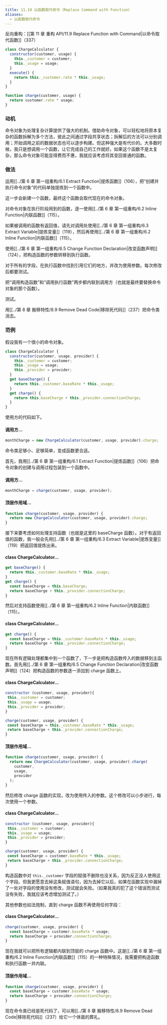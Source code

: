 ```yaml
---
title: 11.10 以函数取代命令（Replace Command with Function）
aliases:
  - 以函数取代命令
---
```


反向重构：[[第 11 章 重构 API/11.9 Replace Function with Command|以命令取代函数]]（337）

```js
class ChargeCalculator {
  constructor(customer, usage) {
    this._customer = customer;
    this._usage = usage;
  }
  execute() {
    return this._customer.rate * this._usage;
  }
}

function charge(customer, usage) {
  return customer.rate * usage;
}
```

### 动机

命令对象为处理复杂计算提供了强大的机制。借助命令对象，可以轻松地将原本复杂的函数拆解为多个方法，彼此之间通过字段共享状态；拆解后的方法可以分别调用；开始调用之前的数据状态也可以逐步构建。但这种强大是有代价的。大多数时候，我只是想调用一个函数，让它完成自己的工作就好。如果这个函数不是太复杂，那么命令对象可能显得费而不惠，我就应该考虑将其变回普通的函数。

### 做法

运用[[../第 6 章 第一组重构/6.1 Extract Function|提炼函数]]（106），把“创建并执行命令对象”的代码单独提炼到一个函数中。

这一步会新建一个函数，最终这个函数会取代现在的命令对象。

对命令对象在执行阶段用到的函数，逐一使用[[../第 6 章 第一组重构/6.2 Inline Function|内联函数]]（115）。

如果被调用的函数有返回值，请先对调用处使用[[../第 6 章 第一组重构/6.3 Extract Variable|提炼变量]]（119），然后再使用[[../第 6 章 第一组重构/6.2 Inline Function|内联函数]]（115）。

使用[[../第 6 章 第一组重构/6.5 Change Function Declaration|改变函数声明]]（124），把构造函数的参数转移到执行函数。

对于所有的字段，在执行函数中找到引用它们的地方，并改为使用参数。每次修改后都要测试。

把“调用构造函数”和“调用执行函数”两步都内联到调用方（也就是最终要替换命令对象的那个函数）。

测试。

用[[../第 8 章 搬移特性/8.9 Remove Dead Code|移除死代码]]（237）把命令类消去。

### 范例

假设我有一个很小的命令对象。

```js
class ChargeCalculator {
  constructor(customer, usage, provider) {
    this._customer = customer;
    this._usage = usage;
    this._provider = provider;
  }
  get baseCharge() {
    return this._customer.baseRate * this._usage;
  }
  get charge() {
    return this.baseCharge + this._provider.connectionCharge;
  }
}
```

使用方的代码如下。

#### 调用方...

```js
monthCharge = new ChargeCalculator(customer, usage, provider).charge;
```

命令类足够小、足够简单，变成函数更合适。

首先，我用[[../第 6 章 第一组重构/6.1 Extract Function|提炼函数]]（106）把命令对象的创建与调用过程包装到一个函数中。

#### 调用方...

```js
monthCharge = charge(customer, usage, provider);
```

#### 顶层作用域...

```js
function charge(customer, usage, provider) {
  return new ChargeCalculator(customer, usage, provider).charge;
}
```

接下来要考虑如何处理支持函数（也就是这里的 baseCharge 函数）。对于有返回值的函数，我一般会先用[[../第 6 章 第一组重构/6.3 Extract Variable|提炼变量]]（119）把返回值提炼出来。

#### class ChargeCalculator...

```js
get baseCharge() {
  return this._customer.baseRate * this._usage;
}
get charge() {
  const baseCharge = this.baseCharge;
  return baseCharge + this._provider.connectionCharge;
}
```

然后对支持函数使用[[../第 6 章 第一组重构/6.2 Inline Function|内联函数]]（115）。

#### class ChargeCalculator...

```js
get charge() {
  const baseCharge = this._customer.baseRate * this._usage;
  return baseCharge + this._provider.connectionCharge;
}
```

现在所有逻辑处理都集中到一个函数了，下一步是把构造函数传入的数据移到主函数。首先用[[../第 6 章 第一组重构/6.5 Change Function Declaration|改变函数声明]]（124）把构造函数的参数逐一添加到 charge 函数上。

#### class ChargeCalculator...

```js
constructor (customer, usage, provider){
 this._customer = customer;
 this._usage = usage;
 this._provider = provider;
}

charge(customer, usage, provider) {
 const baseCharge = this._customer.baseRate * this._usage;
 return baseCharge + this._provider.connectionCharge;
}
```

#### 顶层作用域...

```js
function charge(customer, usage, provider) {
  return new ChargeCalculator(customer, usage, provider).charge(
    customer,
    usage,
    provider
  );
}
```

然后修改 charge 函数的实现，改为使用传入的参数。这个修改可以小步进行，每次使用一个参数。

#### class ChargeCalculator...

```js
constructor (customer, usage, provider){
 this._customer = customer;
 this._usage = usage;
 this._provider = provider;
}

charge(customer, usage, provider) {
 const baseCharge = customer.baseRate * this._usage;
 return baseCharge + this._provider.connectionCharge;
}
```

构造函数中对 `this._customer` 字段的赋值不删除也没关系，因为反正没人使用这个字段。但我更愿意去掉这条赋值语句，因为去掉它以后，如果在函数实现中漏掉了一处对字段的使用没有修改，测试就会失败。（如果我真的犯了这个错误而测试没有失败，我就应该考虑增加测试了。）

其他参数也如法炮制，直到 charge 函数不再使用任何字段：

#### class ChargeCalculator...

```js
charge(customer, usage, provider) {
  const baseCharge = customer.baseRate * usage;
  return baseCharge + provider.connectionCharge;
}
```

现在我就可以把所有逻辑都内联到顶层的 charge 函数中。这是[[../第 6 章 第一组重构/6.2 Inline Function|内联函数]]（115）的一种特殊情况，我需要把构造函数和执行函数一并内联。

#### 顶层作用域...

```js
function charge(customer, usage, provider) {
  const baseCharge = customer.baseRate * usage;
  return baseCharge + provider.connectionCharge;
}
```

现在命令类已经是死代码了，可以用[[../第 8 章 搬移特性/8.9 Remove Dead Code|移除死代码]]（237）给它一个体面的葬礼。